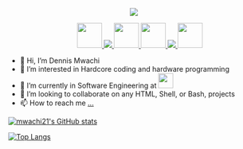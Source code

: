 <p align="center">
  <img src="https://capsule-render.vercel.app/api?type=waving&color=&color=auto&height=300&section=header&text=capsule%20render&fontSize=90" />
</p>

<ul align="center">

  <a href="https://www.instagram.com/dennis_mwachi/">
  <img height="50" src="https://cdn0.iconfinder.com/data/icons/social-media-2475/128/instagram_social_media_social_media_network-512.png"/>
</a>
  
<a href="https://www.linkedin.com/in/dennis-mwachi-a30013216/">
  <img src="https://cdn0.iconfinder.com/data/icons/social-media-2475/128/linkedin_linked_interface_media_social_network-64.png">
</a>

<a href="https://twitter.com/dennis_mwachi">
  <img height="50" src="https://cdn0.iconfinder.com/data/icons/social-media-2475/128/twitter_social_media_social_media_network-512.png">
</a>

<a href="https://www.facebook.com/dennyx.max">
  <img height="50" src="https://cdn0.iconfinder.com/data/icons/social-media-2475/128/facebook_social_media_social_media_network-512.png">
</a>

<a href="https://www.behance.net/dennismwachi">
  <img src="https://cdn0.iconfinder.com/data/icons/social-media-2475/128/behance_business_creative_portfolio_designer-64.png">
</a>


<a href="https://wa.me/+254725905958">
  <img height="50" src="https://cdn0.iconfinder.com/data/icons/social-media-2475/128/whatsapp_social_media_social_media_network-512.png">
</a>

</ul>

- 👋 Hi, I’m Dennis Mwachi
- 👀 I’m interested in Hardcore coding and hardware programming
- 🌱 I’m currently in Software Engineering at <img height="30" src="https://scholarshipupdate.ng/wp-content/uploads/2022/03/ALX-Africa-Career-Catalyst-Programme.png">
- 💞️ I’m looking to collaborate on any HTML, Shell, or Bash, projects
- 📫 How to reach me [...](https://www.linkedin.com/in/dennis-mwachi-a30013216/)

[![mwachi21's GitHub stats](https://github-readme-stats.vercel.app/api?username=mwachi21)](https://github.com/anuraghazra/github-readme-stats)

[![Top Langs](https://github-readme-stats.vercel.app/api/top-langs/?username=mwachi21)](https://github.com/anuraghazra/github-readme-stats)

<!---
mwachi21/mwachi21 is a ✨ special ✨ repository because its `README.md` (this file) appears on your GitHub profile.
You can click the Preview link to take a look at your changes.
--->
